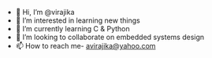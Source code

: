 - 👋 Hi, I’m @virajika
- 👀 I’m interested in learning new things
- 🌱 I’m currently learning C & Python
- 💞️ I’m looking to collaborate on embedded systems design
- 📫 How to reach me- avirajika@yahoo.com

<!---
virajika/virajika is a ✨ special ✨ repository because its `README.md` (this file) appears on your GitHub profile.
You can click the Preview link to take a look at your changes.
--->
